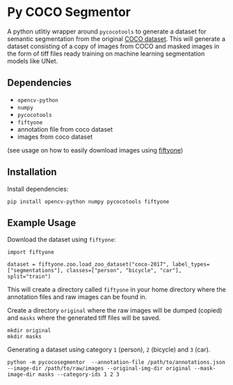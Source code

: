 # Py COCO Segmentor

A python utlitiy wrapper around `pycocotools` to generate a dataset for semantic segmentation from the original [COCO dataset](https://cocodataset.org/). This will generate a dataset consisting of a copy of images from COCO and masked images in the form of tiff files ready training on machine learning segmentation models like UNet.

## Dependencies

* `opencv-python`
* `numpy`
* `pycocotools`
* `fiftyone`
* annotation file from coco dataset
* images from coco dataset

(see usage on how to easily download images using [fiftyone](https://voxel51.com/docs/fiftyone/))

## Installation

Install dependencies:

```
pip install opencv-python numpy pycocotools fiftyone
```

## Example Usage

Download the dataset using `fiftyone`:

```
import fiftyone

dataset = fiftyone.zoo.load_zoo_dataset("coco-2017", label_types=["segmentations"], classes=["person", "bicycle", "car"], split="train")
```

This will create a directory called `fiftyone` in your home directory where the annotation files and raw images can be found in.

Create a directory `original` where the raw images will be dumped (copied) and `masks` where the generated tiff files will be saved.

```
mkdir original
mkdir masks
```

Generating a dataset using category `1` (person), `2` (bicycle) and `3` (car).

```
python -m pycocosegmentor  --annotation-file /path/to/annotations.json --image-dir /path/to/raw/images --original-img-dir original --mask-image-dir masks --category-ids 1 2 3
```
